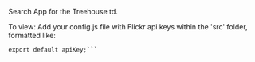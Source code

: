 Search App for the Treehouse td.

To view:
Add your config.js file with Flickr api keys within the 'src' folder, formatted like:
```const apiKey = 'xxx-your-key';
export default apiKey;```
